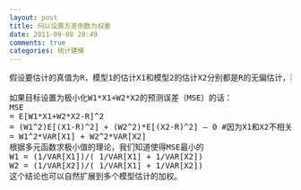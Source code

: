 ```yaml
---
layout: post
title: 何以设置方差倒数为权重
date: 2011-09-08 20:49
comments: true
categories: 统计建模
---
```

<pre>假设要估计的真值为R，模型1的估计X1和模型2的估计X2分别都是R的无偏估计，我们设置最终估计是二者的加权，加权因子分别是W1和W2，二者的和为1。

如果目标设置为极小化W1*X1+W2*X2的预测误差（MSE）的话：
MSE 
= E[W1*X1+W2*X2-R]^2
= (W1^2)E[(X1-R)^2] + (W2^2)*E[(X2-R)^2] – 0 #因为X1和X2不相关
= W1^2*VAR[X1] + W2^2*VAR[X2]
根据多元函数求极小值的理论，我们知道使得MSE最小的
W1 = (1/VAR[X1])/( 1/VAR[X1] + 1/VAR[X2])
W2 = (1/VAR[X2])/( 1/VAR[X1] + 1/VAR[X2])
这个结论也可以自然扩展到多个模型估计的加权。</pre>
